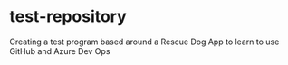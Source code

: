 # test-repository

Creating a test program based around a Rescue Dog App to learn to use GitHub and Azure Dev Ops
